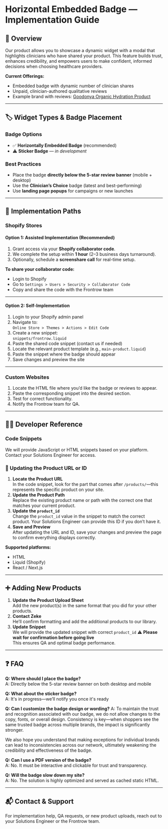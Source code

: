 # Horizontal Embedded Badge — Implementation Guide

## 🧠 Overview

Our product allows you to showcase a dynamic widget with a modal that highlights clinicians who have shared your product. This feature builds trust, enhances credibility, and empowers users to make confident, informed decisions when choosing healthcare providers.

**Current Offerings:**
- Embedded badge with dynamic number of clinician shares  
- Unpaid, clinician-authored qualitative reviews  
- Example brand with reviews: [Goodonya Organic Hydration Product](https://goodonyaorganic.com/products/goodonya-organic-hydration?variant=51816287699316&selling_plan=691826753908)

---

## 🏷️ Widget Types & Badge Placement

### Badge Options
- ✅ **Horizontally Embedded Badge** (recommended)
- ⚠️ **Sticker Badge** — *in development*

### Best Practices
- Place the badge **directly below the 5-star review banner** (mobile + desktop)
- Use the **Clinician’s Choice** badge (latest and best-performing)
- Use **landing page popups** for campaigns or new launches

---

## 🚀 Implementation Paths

### Shopify Stores

#### Option 1: Assisted Implementation (Recommended)

1. Grant access via your **Shopify collaborator code**.
2. We complete the setup within **1 hour** (2–3 business days turnaround).
3. Optionally, schedule a **screenshare call** for real-time setup.

**To share your collaborator code:**

- Login to Shopify  
- Go to `Settings > Users > Security > Collaborator Code`  
- Copy and share the code with the Frontrow team

---

#### Option 2: Self-Implementation

1. Login to your Shopify admin panel  
2. Navigate to:  
   `Online Store > Themes > Actions > Edit Code`  
3. Create a new snippet:  
   `snippets/frontrow.liquid`  
4. Paste the shared code snippet (contact us if needed)  
5. Locate the relevant product template (e.g., `main-product.liquid`)  
6. Paste the snippet where the badge should appear  
7. Save changes and preview the site  

---

### Custom Websites

1. Locate the HTML file where you’d like the badge or reviews to appear.  
2. Paste the corresponding snippet into the desired section.  
3. Test for correct functionality.  
4. Notify the Frontrow team for QA.

---

## 🧑‍💻 Developer Reference

### Code Snippets

We will provide JavaScript or HTML snippets based on your platform. Contact your Solutions Engineer for access.

### 🔄 Updating the Product URL or ID
1. **Locate the Product URL**  
   In the code snippet, look for the part that comes after `/products/`—this represents the specific product on your site.
2. **Update the Product Path**  
   Replace the existing product name or path with the correct one that matches your current product.
3. **Update the `product_id`**  
   Change the `product_id` value in the snippet to match the correct product. Your Solutions Engineer can provide this ID if you don’t have it.
4. **Save and Preview**  
   After updating the URL and ID, save your changes and preview the page to confirm everything displays correctly.


**Supported platforms:**
- HTML
- Liquid (Shopify)
- React / Next.js

---

## ➕ Adding New Products

1. **Update the Product Upload Sheet**  
   Add the new product(s) in the same format that you did for your other products.
2. **Contact Zeke**  
   He’ll confirm formatting and add the additional products to our library.
3. **Update Snippet**  
   We will provide the updated snippet with correct `product_id`
⚠️ **Please wait for confirmation before going live**  
This ensures QA and optimal badge performance.

---

## ❓ FAQ

**Q: Where should I place the badge?**  
A: Directly below the 5-star review banner on both desktop and mobile

**Q: What about the sticker badge?**  
A: It's in progress—we’ll notify you once it's ready

**Q: Can I customize the badge design or wording?**
A: To maintain the trust and recognition associated with our badge, we do not allow changes to the copy, fonts, or overall design. Consistency is key—when shoppers see the same trusted badge across multiple brands, the impact is significantly stronger.

We also hope you understand that making exceptions for individual brands can lead to inconsistencies across our network, ultimately weakening the credibility and effectiveness of the badge.


**Q: Can I use a PDF version of the badge?**  
A: No. It must be interactive and clickable for trust and transparency.

**Q: Will the badge slow down my site?**  
A: No. The solution is highly optimized and served as cached static HTML.

---

## 📬 Contact & Support

For implementation help, QA requests, or new product uploads, reach out to your Solutions Engineer or the Frontrow team.

